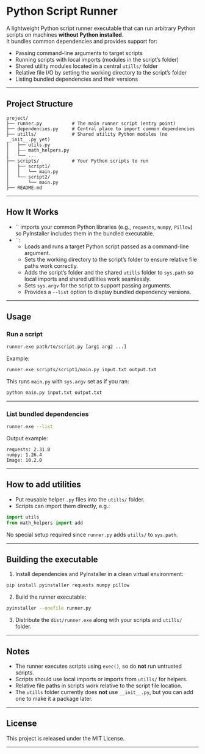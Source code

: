 # Python Script Runner

A lightweight Python script runner executable that can run arbitrary Python scripts on machines **without Python installed**.\
It bundles common dependencies and provides support for:

- Passing command-line arguments to target scripts
- Running scripts with local imports (modules in the script’s folder)
- Shared utility modules located in a central `utills/` folder
- Relative file I/O by setting the working directory to the script’s folder
- Listing bundled dependencies and their versions

---

## Project Structure

```
project/
├── runner.py           # The main runner script (entry point)
├── dependencies.py     # Central place to import common dependencies
├── utills/             # Shared utility Python modules (no __init__.py yet)
│   ├── utils.py
│   ├── math_helpers.py
│   └── ...
├── scripts/            # Your Python scripts to run
│   ├── script1/
│   │   └── main.py
│   └── script2/
│       └── main.py
├── README.md
```

---

## How It Works

- `` imports your common Python libraries (e.g., `requests`, `numpy`, `Pillow`) so PyInstaller includes them in the bundled executable.
- ``:
  - Loads and runs a target Python script passed as a command-line argument.
  - Sets the working directory to the script’s folder to ensure relative file paths work correctly.
  - Adds the script’s folder and the shared `utills` folder to `sys.path` so local imports and shared utilities work seamlessly.
  - Sets `sys.argv` for the script to support passing arguments.
  - Provides a `--list` option to display bundled dependency versions.

---

## Usage

### Run a script

```bash
runner.exe path/to/script.py [arg1 arg2 ...]
```

Example:

```bash
runner.exe scripts/script1/main.py input.txt output.txt
```

This runs `main.py` with `sys.argv` set as if you ran:

```bash
python main.py input.txt output.txt
```

---

### List bundled dependencies

```bash
runner.exe --list
```

Output example:

```
requests: 2.31.0
numpy: 1.26.4
Image: 10.2.0
```

---

## How to add utilities

- Put reusable helper `.py` files into the `utills/` folder.
- Scripts can import them directly, e.g.:

```python
import utils
from math_helpers import add
```

No special setup required since `runner.py` adds `utills/` to `sys.path`.

---

## Building the executable

1. Install dependencies and PyInstaller in a clean virtual environment:

```bash
pip install pyinstaller requests numpy pillow
```

2. Build the runner executable:

```bash
pyinstaller --onefile runner.py
```

3. Distribute the `dist/runner.exe` along with your scripts and `utills/` folder.

---

## Notes

- The runner executes scripts using `exec()`, so do **not** run untrusted scripts.
- Scripts should use local imports or imports from `utills/` for helpers.
- Relative file paths in scripts work relative to the script file location.
- The `utills` folder currently does **not** use `__init__.py`, but you can add one to make it a package later.

---

## License

This project is released under the MIT License.

---


